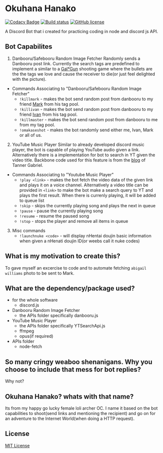 # Okuhana Hanako
[![Codacy Badge](https://api.codacy.com/project/badge/Grade/1b75ff93fa7e4846a80e0dd96e08492f)](https://app.codacy.com/manual/BernabePosadas/OkuhanaHanakov2?utm_source=github.com&utm_medium=referral&utm_content=BernabePosadas/OkuhanaHanakov2&utm_campaign=Badge_Grade_Dashboard)
[![Build status](https://ci.appveyor.com/api/projects/status/5rmvkqj84j6ml5xs/branch/master?svg=true)](https://ci.appveyor.com/project/BernabePosadas/okuhanahanakov2/branch/master)
[![GitHub license](https://img.shields.io/github/license/BernabePosadas/OkuhanaHanakov2)](https://github.com/BernabePosadas/OkuhanaHanakov2/blob/master/LICENSE)

A Discord Bot that i created for practicing coding in node and discord js API. 

## Bot Capabilites

1) Danbooru/Safebooru Random Image Fetcher
  Randomly sends a Danbooru post link. Currently the search tags are predefined to implement a similar to a [Gal*Gun](https://en.wikipedia.org/wiki/Gal_Gun) shooting game where the bullets are the the tags we love and cause the receiver to die(or just feel delighted with the picture).
  - Commands Associating to "Danbooru/Safebooru Random Image Fetcher"
    - `!killmark` - makes the bot send random post from danbooru to my friend [Mark](https://web.facebook.com/MinaseAoi1) from his tag pool.
    - `!killivan` -  makes the bot send random post from danbooru to my friend [Ivan](https://web.facebook.com/johnivan.demesa) from his tag pool.
    - `!killmaster` - makes the bot send random post from danbooru to me from my tag pool.
    - `!omakaseshot` - makes the bot randomly send either me, Ivan, Mark or all of us.

2) YouTube Music Player
   Similar to already developed discord music player, the bot is capable of playing YouTube audio given a link. Alternatively there is a implementation for bot to search in YT given the video title. Backbone code used for this feature is from the [blog](https://gabrieltanner.org/blog/dicord-music-bot) of Tanner Gabriel. 

 - Commands Associating to "Youtube Music Player"
    - `!play <link>` - makes the bot fetch the video data of the given link and plays it on a voice channel. Alternatively a video   title can be provided in `<link>` to make the bot make a search query to YT and plays the first result. When there is currenly playing, it will be added to queue list
    - `!skip` - skips the currently playing song and plays the next in queue
    - `!pause` - pause the currently playing song
    - `!resume` - resume the paused song
    - `!stop` - stops the player and remove all items in queue
3) Misc commands
   - `!launchnuke <code>` - will display nHentai doujin basic information when given a nHenati doujin ID(or weebs call it nuke codes)  
## What is my motivation to create this? 
  To gave myself an excercise to code and to automate fetching `abigail williams` photo to be sent to Mark. 

## What are the dependency/package used?
  - for the whole software
    - discord.js 
  - Danbooru Random Image Fetcher
    - the APIs folder specifically danbooru.js
  - YouTube Music Player
    -  the APIs folder specifically YTSearchApi.js
    - ffmpeg
    - opus(if required)
  - APIs folder
    - node-fetch 
 
## So many cringy weaboo shenanigans. Why you choose to include that mess for bot replies? 
   Why not? 

## Okuhana Hanako? whats with that name?
  Its from my happy go lucky female loli archer OC. I name it based on the bot capabilities to shoot(send links and mentioning the 
  recipient) and go on for an adventure to the Internet World(when doing a HTTP request).

## License 
 [MIT License](https://github.com/BernabePosadas/OkuhanaHanakov2/blob/master/LICENSE)  

